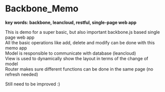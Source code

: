 # Backbone_Memo
<strong>key words: backbone, leancloud, restful, single-page web app</strong>

This is demo for a super basic, but also important backbone.js based single page web app<br/>
All the basic operations like add, delete and modify can be done with this memo app<br/>
Model is responsible to communicate with database (leancloud)<br/>
View is used to dynamically show the layout in terms of the change of model<br/>
Router makes sure different functions can be done in the same page (no refresh needed)<br/>

Still need to be improved :)
